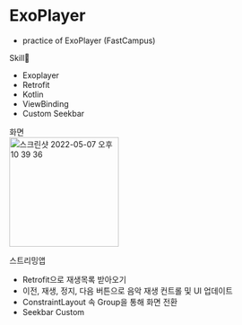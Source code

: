 # ExoPlayer

- practice of ExoPlayer (FastCampus)


Skill📕
- Exoplayer
- Retrofit
- Kotlin
- ViewBinding
- Custom Seekbar

화면<br>
<img width="195" alt="스크린샷 2022-05-07 오후 10 39 36" src="https://user-images.githubusercontent.com/63504831/167256873-d1b6c549-7e41-4b4e-b3e3-81d8975326ce.png">

스트리밍앱
- Retrofit으로 재생목록 받아오기 
- 이전, 재생, 정지, 다음 버튼으로 음악 재생 컨트롤 및 UI 업데이트 
- ConstraintLayout 속 Group을 통해 화면 전환
- Seekbar Custom 
